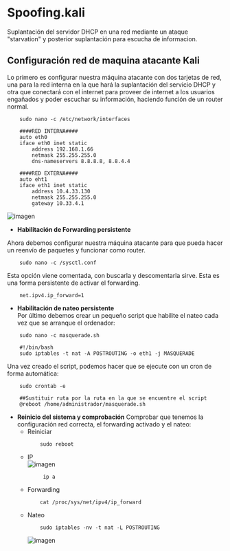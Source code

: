 # Spoofing.kali
Suplantación del servidor DHCP en una red mediante un ataque "starvation" y posterior suplantación para escucha de informacion.

## Configuración red de maquina atacante Kali
Lo primero es configurar nuestra máquina atacante con dos tarjetas de red, una para la red interna en la que hará la suplantación del servicio DHCP y otra que conectará con el internet para proveer de internet a los usuarios engañados y poder escuchar su información, haciendo función de un router normal.<br>
```
    sudo nano -c /etc/network/interfaces
```
```
    ####RED INTERNA####
    auto eth0
    iface eth0 inet static
        address 192.168.1.66
        netmask 255.255.255.0
        dns-nameservers 8.8.8.8, 8.8.4.4

    ####RED EXTERNA####
    auto eht1
    iface eth1 inet static
        address 10.4.33.130
        netmask 255.255.255.0
        gateway 10.33.4.1
```
![imagen](https://github.com/EndOfBehelit/Spoofing.kali/assets/154753826/3f313f7e-8bd3-461b-868d-7822a120b7d2) <br>

- **Habilitación de Forwarding persistente** <br>

Ahora debemos configurar nuestra máquina atacante para que pueda hacer un reenvío de paquetes y funcionar como router.
```
    sudo nano -c /sysctl.conf
```
Esta opción viene comentada, con buscarla y descomentarla sirve. Esta es una forma persistente de activar el forwarding.
```
    net.ipv4.ip_forward=1
```
- **Habilitación de nateo persistente** <br>
Por último debemos crear un pequeño script que habilite el nateo cada vez que se arranque el ordenador:
```
    sudo nano -c masquerade.sh
```
```
    #!/bin/bash
    sudo iptables -t nat -A POSTROUTING -o eth1 -j MASQUERADE
```
Una vez creado el script, podemos hacer que se ejecute con un cron de forma automática:
```
    sudo crontab -e
```
```
    ##Sustituir ruta por la ruta en la que se encuentre el script
    @reboot /home/administrador/masquerade.sh
```
- **Reinicio del sistema y comprobación**
Comprobar que tenemos la configuración red correcta, el forwarding activado y el nateo:
  * Reiniciar<br>
      ```
          sudo reboot
      ```
  * IP <br>
  ![imagen](https://github.com/EndOfBehelit/Spoofing.kali/assets/154753826/4aeb46b3-8221-4a30-bd6d-099b877f8b17)
    ```
         ip a
    ```
  * Forwarding <br>
    ```
        cat /proc/sys/net/ipv4/ip_forward
    ```
  * Nateo <br>
    ```
        sudo iptables -nv -t nat -L POSTROUTING
    ```
    ![imagen](https://github.com/EndOfBehelit/Spoofing.kali/assets/154753826/c16142ad-cfeb-4062-91a2-096255fa2907)

